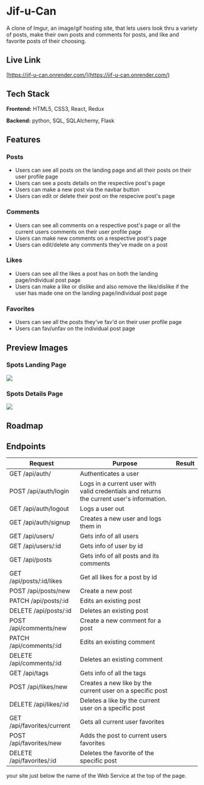 # Jif-u-Can

A clone of Imgur, an image/gif hosting site, that lets users look thru a variety of posts, make their own posts and comments for posts, and like and favorite posts of their choosing.


## Live Link

[https://jif-u-can.onrender.com/](https://jif-u-can.onrender.com/)

## Tech Stack

**Frontend:** HTML5, CSS3, React, Redux

**Backend:** python, SQL, SQLAlchemy, Flask


## Features

### Posts
- Users can see all posts on the landing page and all their posts on their user profile page
- Users can see a posts details on the respective post's page
- Users can make a new post via the navbar button
- Users can edit or delete their post on the respecive post's page

### Comments
- Users can see all comments on a respective post's page or all the current users comments on their user profile page
- Users can make new comments on a respective post's page
- Users can edit/delete any comments they've made on a post

### Likes
- Users can see all the likes a post has on both the landing page/individual post page
- Users can make a like or dislike and also remove the like/dislike if the user has made one on the landing page/individual post page

### Favorites
- Users can see all the posts they've fav'd on their user profile page
- Users can fav/unfav on the individual post page

## Preview Images

### Spots Landing Page

![](https://i.imgur.com/jU5gv2M.jpeg)

### Spots Details Page

![](https://i.imgur.com/1lxJZRh.png)
## Roadmap


## Endpoints

|Request|Purpose|Result|
| ---- | ------------- | ---- |
| GET /api/auth/ | Authenticates a user | |
| POST /api/auth/login | Logs in a current user with valid credentials and returns the current user's information. |  |
| GET /api/auth/logout | Logs a user out |  |
| GET /api/auth/signup | Creates a new user and logs them in |  |
| GET /api/users/ | Gets info of all users |  |
| GET /api/users/:id | Gets info of user by id |  |
| GET /api/posts | Gets info of all posts and its comments |  |
| GET /api/posts/:id/likes | Get all likes for a post by id |  |
| POST /api/posts/new | Create a new post |  |
| PATCH /api/posts/:id | Edits an existing post |  |
| DELETE /api/posts/:id | Deletes an existing post |  |
| POST /api/comments/new | Create a new comment for a post |  |
| PATCH /api/comments/:id | Edits an existing comment |  |
| DELETE /api/comments/:id | Deletes an existing comment |  |
| GET /api/tags | Gets info of all the tags |  |
| POST /api/likes/new | Creates a new like by the current user on a specific post |  |
| DELETE /api/likes/:id | Deletes a like by the current user on a specific post |  |
| GET /api/favorites/current | Gets all current user favorites |  |
| POST /api/favorites/new | Adds the post to current users favorites |  |
| DELETE /api/favorites/:id | Deletes the favorite of the specific post |  |


your site just below the name of the Web Service at the top of the page.

[Render.com]: https://render.com/
[Dashboard]: https://dashboard.render.com/
